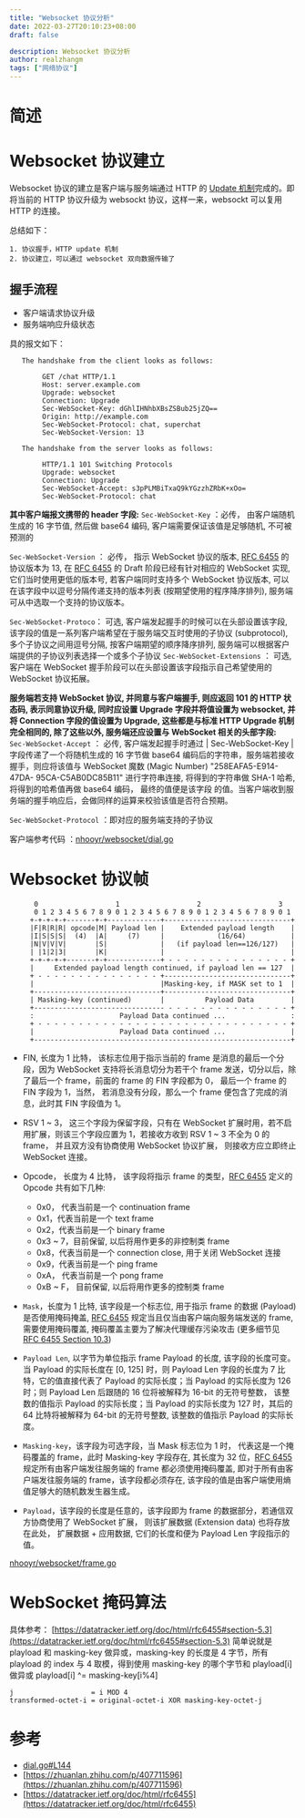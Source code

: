 ```yaml
---
title: "Websocket 协议分析"
date: 2022-03-27T20:10:23+08:00
draft: false

description: Websocket 协议分析
author: realzhangm
tags: ["网络协议"]
---
```


# 简述

# Websocket 协议建立
Websocket 协议的建立是客户端与服务端通过 HTTP 的 [Update 机制](https://developer.mozilla.org/en-US/docs/Web/HTTP/Protocol_upgrade_mechanism)完成的。即将当前的 HTTP 协议升级为 websockt 协议，这样一来，websockt 可以复用 HTTP 的连接。

总结如下：
```
1. 协议握手，HTTP update 机制
2. 协议建立，可以通过 websocket 双向数据传输了
```
## 握手流程

- 客户端请求协议升级
- 服务端响应升级状态

具的报文如下：
```
   The handshake from the client looks as follows:

        GET /chat HTTP/1.1
        Host: server.example.com
        Upgrade: websocket
        Connection: Upgrade
        Sec-WebSocket-Key: dGhlIHNhbXBsZSBub25jZQ==
        Origin: http://example.com
        Sec-WebSocket-Protocol: chat, superchat
        Sec-WebSocket-Version: 13

   The handshake from the server looks as follows:

        HTTP/1.1 101 Switching Protocols
        Upgrade: websocket
        Connection: Upgrade
        Sec-WebSocket-Accept: s3pPLMBiTxaQ9kYGzzhZRbK+xOo=
        Sec-WebSocket-Protocol: chat

```
**其中客户端报文携带的 header 字段:**
`Sec-WebSocket-Key` ：必传， 由客户端随机生成的 16 字节值, 然后做 base64 编码, 客户端需要保证该值是足够随机, 不可被预测的 

`Sec-WebSocket-Version` ：  必传， 指示 WebSocket 协议的版本, [RFC 6455](https://link.zhihu.com/?target=https%3A//tools.ietf.org/html/rfc6455) 的协议版本为 13, 在 [RFC 6455](https://link.zhihu.com/?target=https%3A//tools.ietf.org/html/rfc6455) 的 Draft 阶段已经有针对相应的 WebSocket 实现, 它们当时使用更低的版本号, 若客户端同时支持多个 WebSocket 协议版本, 可以在该字段中以逗号分隔传递支持的版本列表 (按期望使用的程序降序排列), 服务端可从中选取一个支持的协议版本。

`Sec-WebSocket-Protoco`： 可选, 客户端发起握手的时候可以在头部设置该字段, 该字段的值是一系列客户端希望在于服务端交互时使用的子协议 (subprotocol), 多个子协议之间用逗号分隔, 按客户端期望的顺序降序排列, 服务端可以根据客户端提供的子协议列表选择一个或多个子协议
`Sec-WebSocket-Extensions` ： 可选, 客户端在 WebSocket 握手阶段可以在头部设置该字段指示自己希望使用的 WebSocket 协议拓展。

**服务端若支持 WebSocket 协议, 并同意与客户端握手, 则应返回 101 的 HTTP 状态码, 表示同意协议升级, 同时应设置 Upgrade 字段并将值设置为 websocket, 并将 Connection 字段的值设置为 Upgrade, 这些都是与标准 HTTP Upgrade 机制完全相同的, 除了这些以外, 服务端还应设置与 WebSocket 相关的头部字段:**
` Sec-WebSocket-Accept` ： 必传, 客户端发起握手时通过 | Sec-WebSocket-Key | 字段传递了一个将随机生成的 16 字节做 base64 编码后的字符串，服务端若接收握手，则应将该值与 WebSocket 魔数 (Magic Number) "258EAFA5-E914-47DA- 95CA-C5AB0DC85B11" 进行字符串连接, 将得到的字符串做 SHA-1 哈希, 将得到的哈希值再做 base64 编码， 最终的值便是该字段
的值。当客户端收到服务端的握手响应后，会做同样的运算来校验该值是否符合预期。

`Sec-WebSocket-Protocol` ：即对应的服务端支持的子协议

客户端参考代码 ：[nhooyr/websocket/dial.go](https://github.dev/nhooyr/websocket/blob/8dee580a7f74cf1713400307b4eee514b927870f/dial.go#L144)
# Websocket 协议帧
```
      0                   1                   2                   3
      0 1 2 3 4 5 6 7 8 9 0 1 2 3 4 5 6 7 8 9 0 1 2 3 4 5 6 7 8 9 0 1
     +-+-+-+-+-------+-+-------------+-------------------------------+
     |F|R|R|R| opcode|M| Payload len |    Extended payload length    |
     |I|S|S|S|  (4)  |A|     (7)     |             (16/64)           |
     |N|V|V|V|       |S|             |   (if payload len==126/127)   |
     | |1|2|3|       |K|             |                               |
     +-+-+-+-+-------+-+-------------+ - - - - - - - - - - - - - - - +
     |     Extended payload length continued, if payload len == 127  |
     + - - - - - - - - - - - - - - - +-------------------------------+
     |                               |Masking-key, if MASK set to 1  |
     +-------------------------------+-------------------------------+
     | Masking-key (continued)       |          Payload Data         |
     +-------------------------------- - - - - - - - - - - - - - - - +
     :                     Payload Data continued ...                :
     + - - - - - - - - - - - - - - - - - - - - - - - - - - - - - - - +
     |                     Payload Data continued ...                |
     +---------------------------------------------------------------+
```

- FIN, 长度为 1 比特， 该标志位用于指示当前的 frame 是消息的最后一个分段，因为 WebSocket 支持将长消息切分为若干个 frame 发送，切分以后，除了最后一个 frame，前面的 frame 的 FIN 字段都为 0， 最后一个 frame 的 FIN 字段为 1，当然， 若消息没有分段，那么一个 frame 便包含了完成的消息，此时其 FIN 字段值为 1。

- RSV 1 ~ 3， 这三个字段为保留字段，只有在 WebSocket 扩展时用，若不启用扩展，则该三个字段应置为 1，若接收方收到 RSV 1 ~ 3 不全为 0 的 frame， 并且双方没有协商使用 WebSocket 协议扩展， 则接收方应立即终止 WebSocket 连接。

- Opcode， 长度为 4 比特， 该字段将指示 frame 的类型，[RFC 6455](https://link.zhihu.com/?target=https%3A//tools.ietf.org/html/rfc6455) 定义的 Opcode 共有如下几种:
   - 0x0， 代表当前是一个 continuation frame
   - 0x1，代表当前是一个 text frame
   - 0x2，代表当前是一个 binary frame
   - 0x3 ~ 7，目前保留, 以后将用作更多的非控制类 frame
   - 0x8，代表当前是一个 connection close, 用于关闭 WebSocket 连接
   - 0x9，代表当前是一个 ping frame
   - 0xA， 代表当前是一个 pong frame
   - 0xB ~ F， 目前保留, 以后将用作更多的控制类 frame

- `Mask`，长度为 1 比特, 该字段是一个标志位, 用于指示 frame 的数据 (Payload) 是否使用掩码掩盖, [RFC 6455](https://link.zhihu.com/?target=https%3A//tools.ietf.org/html/rfc6455) 规定当且仅当由客户端向服务端发送的 frame, 需要使用掩码覆盖, 掩码覆盖主要为了解决代理缓存污染攻击 (更多细节见 [RFC 6455 Section 10.3](https://link.zhihu.com/?target=https%3A//tools.ietf.org/html/rfc6455%23section-10.3))

- `Payload Len`, 以字节为单位指示 frame Payload 的长度, 该字段的长度可变。当 Payload 的实际长度在 [0, 125] 时，则 Payload Len 字段的长度为 7 比特，它的值直接代表了 Payload 的实际长度；当 Payload 的实际长度为 126 时；则 Payload Len 后跟随的 16 位将被解释为 16-bit 的无符号整数， 该整数的值指示 Payload 的实际长度；当 Payload 的实际长度为 127 时，其后的 64 比特将被解释为 64-bit 的无符号整数, 该整数的值指示 Payload 的实际长度。

- `Masking-key`，该字段为可选字段，当 Mask 标志位为 1 时， 代表这是一个掩码覆盖的 frame，此时 Masking-key 字段存在, 其长度为 32 位，[RFC 6455](https://link.zhihu.com/?target=https%3A//tools.ietf.org/html/rfc6455) 规定所有由客户端发往服务端的 frame 都必须使用掩码覆盖, 即对于所有由客户端发往服务端的 frame，该字段都必须存在, 该字段的值是由客户端使用熵值足够大的随机数发生器生成。

- `Payload`，该字段的长度是任意的，该字段即为 frame 的数据部分，若通信双方协商使用了 WebSocket 扩展， 则该扩展数据 (Extension data) 也将存放在此处， 扩展数据 + 应用数据, 它们的长度和便为 Payload Len 字段指示的值。

[nhooyr/websocket/frame.go](https://github.dev/nhooyr/websocket/blob/8dee580a7f74cf1713400307b4eee514b927870f/frame.go#L92)
# WebSocket 掩码算法
具体参考：
[https://datatracker.ietf.org/doc/html/rfc6455#section-5.3](https://datatracker.ietf.org/doc/html/rfc6455#section-5.3)
简单说就是 playload 和 masking-key 做异或，masking-key 的长度是 4 字节，所有 playload 的 index 与 4 取模，得到使用 masking-key 的哪个字节和 playload[i] 做异或
 playload[i] ^=  masking-key[i%4]
```
j                   = i MOD 4
transformed-octet-i = original-octet-i XOR masking-key-octet-j
```

# 参考
- [dial.go#L144](https://github.dev/nhooyr/websocket/blob/8dee580a7f74cf1713400307b4eee514b927870f/dial.go#L144)
- [https://zhuanlan.zhihu.com/p/407711596](https://zhuanlan.zhihu.com/p/407711596)
- [https://datatracker.ietf.org/doc/html/rfc6455](https://datatracker.ietf.org/doc/html/rfc6455)


